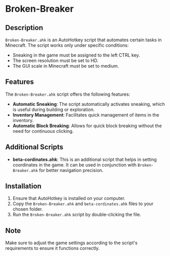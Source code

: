 # Broken-Breaker

## Description

`Broken-Breaker.ahk` is an AutoHotkey script that automates certain tasks in Minecraft. The script works only under specific conditions:

- Sneaking in the game must be assigned to the left CTRL key.
- The screen resolution must be set to HD.
- The GUI scale in Minecraft must be set to medium.

## Features

The `Broken-Breaker.ahk` script offers the following features:

- **Automatic Sneaking**: The script automatically activates sneaking, which is useful during building or exploration.
- **Inventory Management**: Facilitates quick management of items in the inventory.
- **Automatic Block Breaking**: Allows for quick block breaking without the need for continuous clicking.

## Additional Scripts

- **beta-cordinates.ahk**: This is an additional script that helps in setting coordinates in the game. It can be used in conjunction with `Broken-Breaker.ahk` for better navigation precision.

## Installation

1. Ensure that AutoHotkey is installed on your computer.
2. Copy the `Broken-Breaker.ahk` and `beta-cordinates.ahk` files to your chosen folder.
3. Run the `Broken-Breaker.ahk` script by double-clicking the file.

## Note

Make sure to adjust the game settings according to the script's requirements to ensure it functions correctly. 